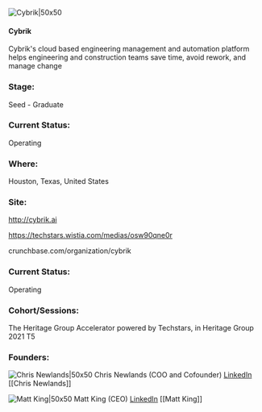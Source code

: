 

![Cybrik|50x50](https://apimg.techstars.com/connect/images/image_files/6140dec3ef9d2e000708f031/original/cybrik.jpg)

#### Cybrik
Cybrik's cloud based engineering management and automation platform helps engineering and construction teams  save time, avoid rework, and manage change

### Stage: 
Seed - Graduate 

### Current Status: 
Operating

### Where:
Houston, Texas, United States

### Site:
http://cybrik.ai

https://techstars.wistia.com/medias/osw90qne0r

crunchbase.com/organization/cybrik

### Current Status: 
Operating

### Cohort/Sessions: 
The Heritage Group Accelerator powered by Techstars, in Heritage Group 2021 T5

### Founders: 

![Chris Newlands|50x50](https://apimg.techstars.com/connect/images/image_files/6145de999ae9da3e12797949/original/IMG_1741_online.JPG) Chris Newlands (COO and Cofounder) [LinkedIn](https://linkedin.com/in/chris-newlands-) [[Chris Newlands]]

![Matt King|50x50](https://apimg.techstars.com/connect/images/image_files/61f70754e838a39eb60e0c44/original/MAKI_Profile_Pic.png) Matt King (CEO) [LinkedIn](https://linkedin.com/in/mattjross) [[Matt King]]


